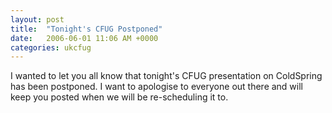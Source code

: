 ```yaml
---
layout: post
title:  "Tonight's CFUG Postponed"
date:   2006-06-01 11:06 AM +0000
categories: ukcfug
---
```

I wanted to let you all know that tonight's CFUG presentation on ColdSpring has been postponed. I want to apologise to everyone out there and will keep you posted when we will be re-scheduling it to.